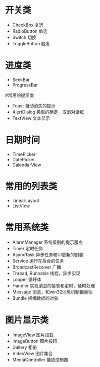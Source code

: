 # 开关类
- CheckBox 复选
- RadioButton 单选
- Switch 切换
- ToggleButton 触发

# 进度类
- SeekBar
- ProgressBar
 
#常用的提示类
- Toast 自动消失的提示
- AlertDialog 典型的确定，取消对话框
- TextView 文本显示

# 日期时间
- TimePicker
- DatePicker
- CalendarView

# 常用的列表类
- LinearLayout
- ListView

# 常用系统类
- AlarmManager 系统级别的提示服务
- Timer 定时任务
- AsyncTask 异步任务和UI更新的封装
- Service 运行在后台的任务
- BroadcastReceiver 广播
- Thread, Runnable 线程，异步实现
- Looper 循环体
- Handler 实现消息的接管和定时，延时处理
- Message 消息，和win32消息机制很类似
- Bundle 捆绑数据的对象

# 图片显示类
- ImageView 图片加载
- ImageButton 图片按钮
- Gallery 相册
- VideoView 图片集合
- MediaController 播放控制器
